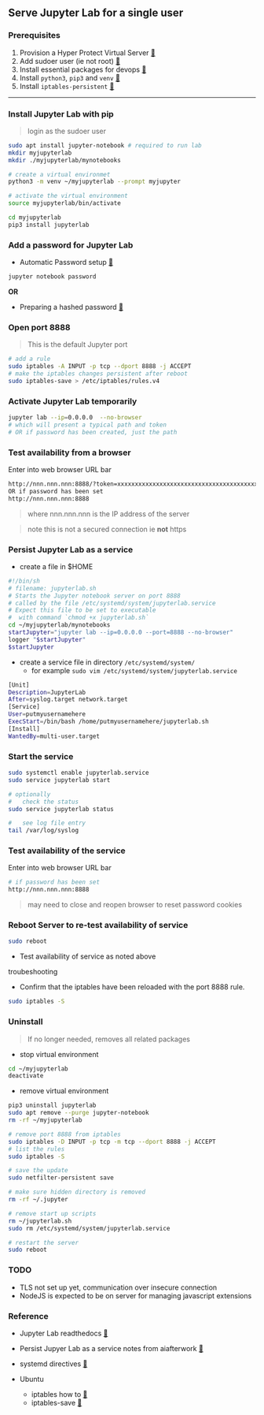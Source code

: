 ## Serve Jupyter Lab for a single user

### Prerequisites
1. Provision a Hyper Protect Virtual Server [:link:](../hp_virtual_server/README.md)
2. Add sudoer user (ie not root) [:link:](../add_user/README.md)
3. Install essential packages for devops [:link:](../dev_tools/READ.me)
4. Install `python3`, `pip3` and `venv` [:link:](../install_python/README.md)
5. Install `iptables-persistent` [:link:](../iptables_persistent/README.md)
----

### Install Jupyter Lab with pip
> login as the sudoer user

```bash
sudo apt install jupyter-notebook # required to run lab
mkdir myjupyterlab
mkdir ./myjupyterlab/mynotebooks

# create a virtual environmet
python3 -m venv ~/myjupyterlab --prompt myjupyter

# activate the virtual environment
source myjupyterlab/bin/activate

cd myjupyterlab
pip3 install jupyterlab

```

### Add a password for Jupyter Lab
* Automatic Password setup [:link:](https://jupyter-notebook.readthedocs.io/en/stable/public_server.html#automatic-password-setup)
```bash
jupyter notebook password
```
__OR__

* Preparing a hashed password [:link:](https://jupyter-notebook.readthedocs.io/en/stable/public_server.html#preparing-a-hashed-password)

### Open port 8888
> This is the default Jupyter port
```bash
# add a rule
sudo iptables -A INPUT -p tcp --dport 8888 -j ACCEPT
# make the iptables changes persistent after reboot
sudo iptables-save > /etc/iptables/rules.v4
```

### Activate Jupyter Lab temporarily
```bash
jupyter lab --ip=0.0.0.0  --no-browser
# which will present a typical path and token
# OR if password has been created, just the path
```
### Test availability from a browser
Enter into web browser URL bar
```bash
http://nnn.nnn.nnn:8888/?token=xxxxxxxxxxxxxxxxxxxxxxxxxxxxxxxxxxxxxxxx
OR if password has been set
http://nnn.nnn.nnn:8888
```
> where nnn.nnn.nnn is the IP address of the server

> note this is not a secured connection ie __not__ https

### Persist Jupyter Lab as a service

* create a file in $HOME
```bash
#!/bin/sh
# filename: jupyterlab.sh
# Starts the Jupyter notebook server on port 8888
# called by the file /etc/systemd/system/jupyterlab.service
# Expect this file to be set to executable
#  with command `chmod +x jupyterlab.sh`
cd ~/myjupyterlab/mynotebooks
startJupyter="jupyter lab --ip=0.0.0.0 --port=8888 --no-browser"
logger "$startJupyter"
$startJupyter
```

* create a service file in directory `/etc/systemd/system/`
  * for example `sudo vim /etc/systemd/system/jupyterlab.service`
```bash
[Unit]
Description=JupyterLab
After=syslog.target network.target
[Service]
User=putmyusernamehere
ExecStart=/bin/bash /home/putmyusernamehere/jupyterlab.sh
[Install]
WantedBy=multi-user.target
```
### Start the service
```bash
sudo systemctl enable jupyterlab.service
sudo service jupyterlab start

# optionally
#   check the status
sudo service jupyterlab status

#   see log file entry
tail /var/log/syslog
```

### Test availability of the service
Enter into web browser URL bar
```bash
# if password has been set
http://nnn.nnn.nnn:8888
```
> may need to close and reopen browser to reset
> password cookies


### Reboot Server to re-test availability of service
```bash
sudo reboot
```
* Test availability of service as noted above

troubeshooting
* Confirm that the iptables have been reloaded
  with the port 8888 rule.
```bash
sudo iptables -S
```

### Uninstall
> If no longer needed, removes all related packages

* stop virtual environment
```bash
cd ~/myjupyterlab
deactivate
```

* remove virtual environment

```bash
pip3 uninstall jupyterlab
sudo apt remove --purge jupyter-notebook
rm -rf ~/myjupyterlab

# remove port 8888 from iptables
sudo iptables -D INPUT -p tcp -m tcp --dport 8888 -j ACCEPT
# list the rules
sudo iptables -S

# save the update
sudo netfilter-persistent save

# make sure hidden directory is removed
rm -rf ~/.jupyter

# remove start up scripts
rm ~/jupyterlab.sh
sudo rm /etc/systemd/system/jupyterlab.service

# restart the server
sudo reboot
```

### TODO
* TLS not set up yet, communication over insecure connection
* NodeJS is expected to be on server for managing javascript extensions

### Reference

* Jupyter Lab readthedocs [:link:](https://jupyterlab.readthedocs.io/en/stable/)
* Persist Jupyer Lab as a service notes from aiafterwork [:link:](https://www.aiafterwork.com/running-jupyterlab-on-ubuntu-startup/)
* systemd directives [:link:](https://www.freedesktop.org/software/systemd/man/systemd.directives.html)

* Ubuntu
  * iptables how to [:link:](https://help.ubuntu.com/community/IptablesHowTo)
  * iptables-save [:link:](http://manpages.ubuntu.com/manpages/bionic/en/man8/iptables-save.8.html)
